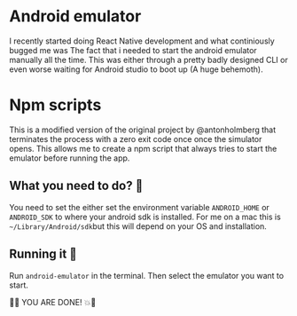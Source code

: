 # Android emulator
I recently started doing React Native development and what continiously bugged me was
The fact that i needed to start the android emulator manually all the time. This was either
through a pretty badly designed CLI or even worse waiting for Android studio to boot up (A huge behemoth).

# Npm scripts
This is a modified version of the original project by @antonholmberg that terminates the process
with a zero exit code once once the simulator opens. This allows me to create a npm script that
always tries to start the emulator before running the app.

## What you need to do? 🤔

You need to set the either set the environment variable `ANDROID_HOME` or `ANDROID_SDK`
to where your android sdk is installed. For me on a mac this is `~/Library/Android/sdk`but 
this will depend on your OS and installation.

## Running it 🚀

Run `android-emulator` in the terminal. Then select the emulator you want to start. 

🎉💥 YOU ARE DONE! 💥🎉
